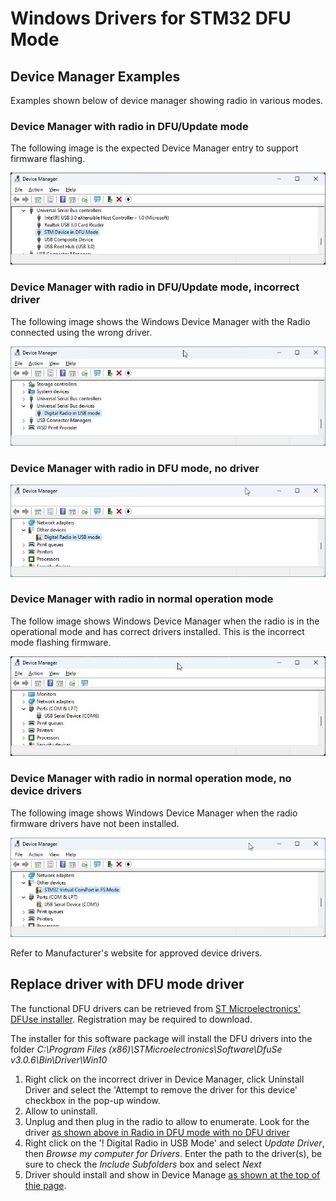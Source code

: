 # Windows Drivers for STM32 DFU Mode

## Device Manager Examples

Examples shown below of device manager showing radio in various modes.

### Device Manager with radio in DFU/Update mode

The following image is the expected Device Manager entry to support firmware flashing.

![Windows Device Manager showing 'Digital Radio in USB mode' to indicate correct DFU/Update mode](../_media/uv380_flash_win_devicemanager_correctDFU.jpg)

### Device Manager with radio in DFU/Update mode, incorrect driver

The following image shows the Windows Device Manager with the Radio connected using the wrong driver.

![Windows Device Manager showing 'Digital Radio in USB mode' to indicate incorrect DFU/Update driver](../_media/uv380_flash_win_devicemanager_incorrectDFU.jpg)

### Device Manager with radio in DFU mode, no driver

![Windows Device Manager showing 'Digital Radio in USB mode' with no driver icon](../_media/uv380_flash_win_devicemanager_noDFU.jpg)

### Device Manager with radio in normal operation mode

The follow image shows Windows Device Manager when the radio is in the operational mode and has correct drivers installed. This is the incorrect mode flashing firmware.

![Windows Device Manager showing 'USB Serial Device (COMx)'](../_media/uv380_flash_win_devicemanager_comport.jpg)

### Device Manager with radio in normal operation mode, no device drivers

The following image shows Windows Device Manager when the radio firmware drivers have not been installed.

![Windows Device Manager showing 'Other Devices'->'STM32 Virtual ComPort in FS Mode' & 'Ports (COM & LPT)'->'USB Serial Device (COMx)' without drivers](../_media/uv380_flash_win_devicemanager_nodrivers.jpg)

Refer to Manufacturer's website for approved device drivers.

## Replace driver with DFU mode driver

The functional DFU drivers can be retrieved from [ST Microelectronics' DFUse installer](https://www.st.com/en/development-tools/stsw-stm32080.html). Registration may be required to download.

The installer for this software package will install the DFU drivers into the folder *C:\Program Files (x86)\STMicroelectronics\Software\DfuSe v3.0.6\Bin\Driver\Win10*

1. Right click on the incorrect driver in Device Manager, click Uninstall Driver and select the 'Attempt to remove the driver for this device' checkbox in the pop-up window.
2. Allow to uninstall.  
3. Unplug and then plug in the radio to allow to enumerate. Look for the driver [as shown above in Radio in DFU mode with no DFU driver](#device-manager-with-radio-in-dfu-mode-no-driver)
4. Right click on the '! Digital Radio in USB Mode' and select *Update Driver*, then *Browse my computer for Drivers*. Enter the path to the driver(s), be sure to check the *Include Subfolders* box and select *Next*
5. Driver should install and show in Device Manage [as shown at the top of thie page](#device-manager-with-radio-in-dfuupdate-mode).
